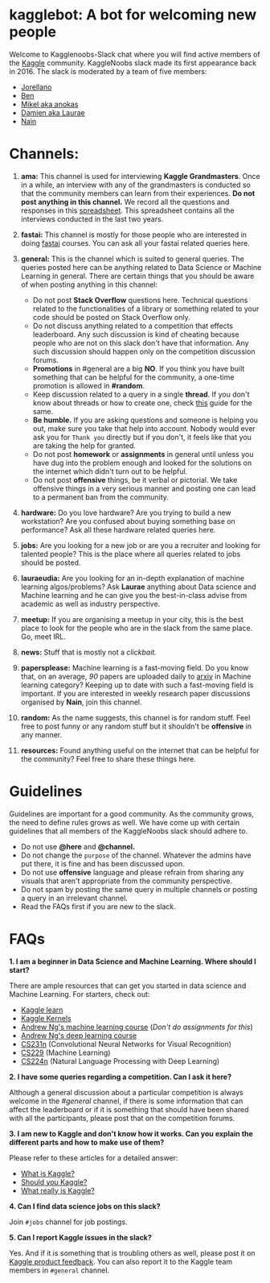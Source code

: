 # kagglebot: A bot for welcoming new people

Welcome to Kagglenoobs-Slack chat where you will find active members of the  [Kaggle](https://www.kaggle.com) community. KaggleNoobs slack made its first appearance back in 2016. The slack is moderated by a team of five members:

* [Jorellano](https://www.kaggle.com/apartmentguru)
* [Ben](https://www.kaggle.com/ben519)
* [Mikel aka anokas](https://www.kaggle.com/anokas)
* [Damien aka Laurae](https://www.kaggle.com/laurae2)
* [Nain](https://www.kaggle.com/aakashnain)


# Channels:

1. **ama:** This channel is used for interviewing **Kaggle Grandmasters**. Once in a while, an interview with any of the grandmasters is conducted so that the community members can learn from their experiences. **Do not post anything in this channel.** We record all the questions and responses in this [spreadsheet](https://docs.google.com/spreadsheets/d/19CBOB0a2HaGORDOBep0F8sltWr_Vv-h8Z0zAayqJGcY/edit#gid=1742257243). This spreadsheet contains all the interviews conducted in the last two years.

2. **fastai:** This channel is mostly for those people who are interested in doing [fastai](fast.ai) courses. You can ask all your fastai related queries here. 

3. **general:** This is the channel which is suited to general queries. The queries posted here can be anything related to Data Science or Machine Learning in general. There are certain things that you should be aware of when posting anything in this channel:
    * Do not post **Stack Overflow** questions here. Technical questions related to the functionalities of a library or something related to your code should be posted on Stack Overflow only.
    * Do not discuss anything related to a competition that effects leaderboard. Any such discussion is kind of cheating because people who are not on this slack don't have that information. Any such discussion should happen only on the competition discussion forums.
    * **Promotions** in #general are a big **NO**. If you think you have built something that can be helpful for the community, a one-time promotion is allowed in **#random**.
    * Keep discussion related to a query in a single **thread**. If you don't know about threads or how to create one, check [this](https://get.slack.help/hc/en-us/articles/115000769927-Message-and-file-threads) guide for the same.
    * **Be humble.** If you are asking questions and someone is helping you out, make sure you take that help into account. Nobody would ever ask you for `Thank you` directly but if you don't, it feels like that you are taking the help for granted.
    * Do not post **homework** or **assignments** in general until unless you have dug into the problem enough and looked for the solutions on the internet which didn't turn out to be helpful. 
    * Do not post **offensive** things, be it verbal or pictorial. We take offensive things in a very serious manner and posting one can lead to a permanent ban from the community.

4. **hardware:** Do you love hardware? Are you trying to build a new workstation? Are you confused about buying something base on performance? Ask all these hardware related queries here.

5. **jobs:** Are you looking for a new job or are you a recruiter and looking for talented people? This is the place where all queries related to jobs should be posted. 

6. **lauraeudia:** Are you looking for an in-depth explanation of machine learning algos/problems? Ask **Laurae** anything about Data science and Machine learning and he can give you the best-in-class advise from academic as well as industry perspective.

7. **meetup:** If you are organising a meetup in your city, this is the best place to look for the people who are in the slack from the same place. Go, meet IRL.

8. **news:** Stuff that is mostly not a *clickbait.*

9. **papersplease:** Machine learning is a fast-moving field. Do you know that, on an average, *90* papers are uploaded daily to [arxiv](https://arxiv.org/) in Machine learning category? Keeping up to date with such a fast-moving field is important. If you are interested in weekly research paper discussions organised by **Nain**, join this channel.

10. **random:** As the name suggests, this channel is for random stuff. Feel free to post funny or any random stuff but it shouldn't be **offensive** in any manner. 

11. **resources:** Found anything useful on the internet that can be helpful for the community? Feel free to share these things here. 

# Guidelines
Guidelines are important for a good community. As the community grows, the need to define rules grows as well. We have come up with certain guidelines that all members of the KaggleNoobs slack should adhere to.
   * Do not use **@here** and **@channel.** 
   * Do not change the `purpose` of the channel. Whatever the admins have put there, it is fine and has been discussed upon.
   * Do not use **offensive** language and please refrain from sharing any visuals that aren't appropriate from the community perspective.
   * Do not spam by posting the same query in multiple channels or posting a query in an irrelevant channel.
   * Read the FAQs first if you are new to the slack.


# FAQs

**1. I am a beginner in Data Science and Machine Learning. Where should I start?**

There are ample resources that can get you started in data science and Machine Learning. For starters, check out:
  * [Kaggle learn](https://www.kaggle.com/learn/overview)
  * [Kaggle Kernels](https://www.kaggle.com/kernels)
  * [Andrew Ng's machine learning course](https://www.coursera.org/learn/machine-learning)  (*Don't do assignments for this*)
  * [Andrew Ng's deep learning course](https://www.coursera.org/specializations/deep-learning?)
  * [CS231n](http://cs231n.stanford.edu/) (Convolutional Neural Networks for Visual Recognition)
  * [CS229](http://cs229.stanford.edu/) (Machine Learning)
  * [CS224n](http://web.stanford.edu/class/cs224n/) (Natural Language Processing with Deep Learning)

**2. I have some queries regarding a competition. Can I ask it here?**

Although a general discussion about a particular competition is always welcome in the *#general* channel, if there is some information that can affect the leaderboard or if it is something that should have been shared with all the participants, please post that on the competition forums.

**3. I am new to Kaggle and don't know how it works. Can you explain the different parts and how to make use of them?**

Please refer to these articles for a detailed answer:
   * [What is Kaggle?](https://www.youtube.com/watch?v=Zm24Dzp1Z4o)
   * [Should you Kaggle?](https://medium.com/implodinggradients/should-you-kaggle-5b8dbdef442f) 
   * [What really is Kaggle?](https://www.kaggle.com/getting-started/44916)
   
**4. Can I find data science jobs on this slack?**

Join `#jobs` channel for job postings.

**5. Can I report Kaggle issues in the slack?**

Yes. And if it is something that is troubling others as well, please post it on [Kaggle product feedback](https://www.kaggle.com/product-feedback). You can also report it to the Kaggle team members in `#general` channel. 
